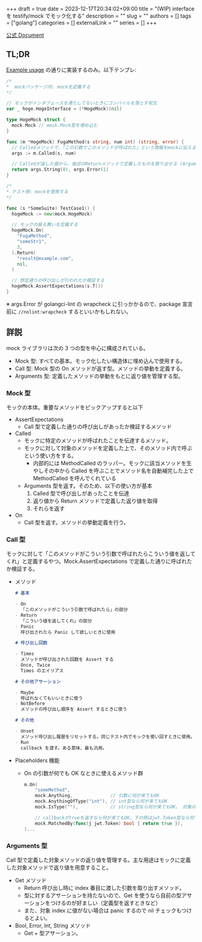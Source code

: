 +++ 
draft = true
date = 2023-12-17T20:34:02+09:00
title = "(WIP) interface を testify/mock でモック化する"
description = ""
slug = ""
authors = []
tags = ["golang"]
categories = []
externalLink = ""
series = []
+++

[公式 Document](https://pkg.go.dev/github.com/stretchr/testify@v1.8.0/mock)

## TL;DR

[Example usage](https://pkg.go.dev/github.com/stretchr/testify/mock#hdr-Example_Usage) の通りに実装するのみ。以下テンプレ:

```go
/*
*  mockパッケージ内: mockを定義する
*/

// モックがインタフェースを満たしてないときにコンパイルを落とす呪文
var _ hoge.HogeInterface = (*HogeMock)(nil)

type HogeMock struct {
  mock.Mock // mock.Mock型を埋め込む
}

func (m *HogeMock) FugaMethod(s string, num int) (string, error) {
  // Calledメソッドで、「この引数でこのメソッドが呼ばれた」という情報をmockに伝える
  args := m.Called(s, num)

  // Calledが返した値から、後述のReturnメソッドで定義したものを取り出せる (Arguments型)
  return args.String(0), args.Error(1)
}

/*
* テスト側: mockを使用する
*/

func (s *SomeSuite) TestCase1() {
  hogeMock := new(mock.HogeMock)

  // モックの振る舞いを定義する
  hogeMock.On(
    "FugaMethod",
    "someStr1",
    3,
  ).Return(
    "result@example.com",
    nil,
  )

  // 想定通りの呼び出しが行われたか検証する
  hogeMock.AssertExpectations(s.T())
}
```

※ args.Error が golangci-lint の wrapcheck に引っかかるので、package 宣言前に `//nolint:wrapcheck` するといいかもしれない。

## 詳説

mock ライブラリは次の 3 つの型を中心に構成されている。

- Mock 型: すべての基本。モック化したい構造体に埋め込んで使用する。
- Call 型: Mock 型の On メソッドが返す型。メソッドの挙動を定義する。
- Arguments 型: 定義したメソッドの挙動をもとに返り値を管理する型。

### Mock 型

モックの本体。重要なメソッドをピックアップすると以下

- AssertExpectations
  - Call 型で定義した通りの呼び出しがあったか検証するメソッド
- Called
  - モックに特定のメソッドが呼ばれたことを伝達するメソッド。
  - モックに対して対象のメソッドを定義した上で、そのメソッド内で呼ぶという使い方をする。
    - 内部的には MethodCalled のラッパー。モックに該当メソッドを生やしその中から Called を呼ぶことでメソッド名を自動補完した上で MethodCalled を呼んでくれている
  - Arguments 型を返す。そのため、以下の使い方が基本
    1. Called 型で呼び出しがあったことを伝達
    2. 返り値から Return メソッドで定義した返り値を取得
    3. それらを返す
- On
  - Call 型を返す。メソッドの挙動定義を行う。

### Call 型

モックに対して「このメソッドがこういう引数で呼ばれたらこういう値を返してくれ」と定義するやつ。Mock.AssertExpectations で定義した通りに呼ばれたか検証する。

- メソッド

  ```markdown
  # 基本

  - On
    「このメソッドがこういう引数で呼ばれたら」の部分
  - Return
    「こういう値を返してくれ」の部分
  - Panic
    呼び出されたら Panic して欲しいときに使用

  # 呼び出し回数

  - Times
    メソッドが呼び出された回数を Assert する
  - Once, Twice
    Times のエイリアス

  # その他アサーション

  - Maybe
    呼ばれなくてもいいときに使う
  - NotBefore
    メソッドの呼び出し順序を Assert するときに使う

  # その他

  - Unset
    メソッド呼び出し履歴をリセットする。同じテスト内でモックを使い回すときに使用。
  - Run
    callback を渡す。ある意味、最も汎用。
  ```

- Placeholders 機能

  - On の引数が何でも OK なときに使えるメソッド群

    ```go
    m.On(
        "someMethod",
        mock.Anything,              // 引数に何が来てもOK
        mock.AnythingOfType("int"), // int型なら何が来てもOK
        mock.IsType(""),            // string型なら何が来てもOK。 対象の型のゼロ値を渡す。

        // callbackがtrueを返すなら何が来てもOK。下の例はjwt.Token型なら何でもOKを擬似的に表現した例。
        mock.MatchedBy(func(j jwt.Token) bool { return true }),
    )...
    ```

### Arguments 型

Call 型で定義した対象メソッドの返り値を管理する。主な用途はモックに定義した対象メソッドで返り値を用意すること。

- Get メソッド
  - Return 呼び出し時に index 番目に渡した引数を取り出すメソッド。
  - 型に対するアサーションを持たないので、Get を使うなら自前の型アサーションをつけるのが好ましい（定義型を返すときなど）
  - また、対象 index に値がない場合は panic するので nil チェックもつけるとよい。
- Bool, Error, Int, String メソッド
  - Get + 型アサーション。
